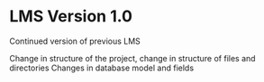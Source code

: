 # LMS Version 1.0


Continued version of previous LMS

Change in structure of the project, change in structure of files and directories
Changes in database model and fields
